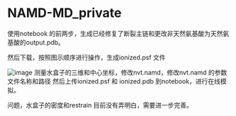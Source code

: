 # NAMD-MD_private

使用notebook 的前两步，生成已经修复了断裂主链和更改非天然氨基酸为天然氨基酸的output.pdb。

然后下载，按照图示顺序进行操作，生成ionized.psf 文件

![image](https://user-images.githubusercontent.com/75652473/139612116-9512ac87-0004-48a6-8d9f-5216cea0a471.png)
 测量水盒子的三维和中心坐标，修改nvt.namd，修改nvt.namd 的参数文件名称和路径
 然后上传ionized.psf 和 ionized.pdb 到notebook，进行在线模拟。
 
 问题，水盒子的密度和restrain 目前没有弄明白，需要进一步完善。
